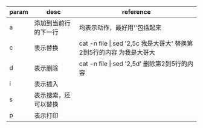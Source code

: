 param | desc | reference
----|------|----
a | 添加到当前行的下一行  |均表示动作，最好用''包括起来
c | 表示替换  |cat -n file \| sed '2,5c 我是大哥大' 替换第2到5行的内容 为我是大哥大
d | 表示删除  |cat -n file \| sed '2,5d' 删除第2到5行的内容
i | 表示插入  | 
s | 表示搜索，还可以替换  |
p | 表示打印  | 
